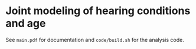Joint modeling of hearing conditions and age
============================================

See `main.pdf` for documentation and `code/build.sh` for the analysis code.

